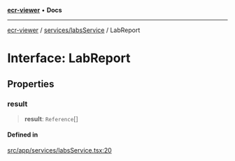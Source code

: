 [**ecr-viewer**](../../../README.md) • **Docs**

***

[ecr-viewer](../../../README.md) / [services/labsService](../README.md) / LabReport

# Interface: LabReport

## Properties

### result

> **result**: `Reference`[]

#### Defined in

[src/app/services/labsService.tsx:20](https://github.com/CDCgov/phdi/blob/55d1a87d29da9da2522ba2a73bc122cba666b133/containers/ecr-viewer/src/app/services/labsService.tsx#L20)
